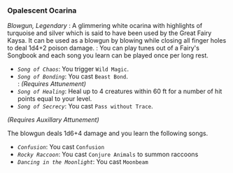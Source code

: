 ### Opalescent Ocarina
*Blowgun, Legendary*
:
A glimmering white ocarina with highlights of turquoise and silver which is said to have been used by the Great Fairy Kaysa. It can be used as a blowgun by blowing while closing all finger holes to deal 1d4+2 poison damage. 
:
You can play tunes out of a Fairy's Songbook and each song you learn can be played once per long rest. 
- *`Song of Chaos`*:  You trigger `Wild Magic`.
- *`Song of Bonding`*: You cast `Beast Bond`.  
:
*(Requires Attunement)* 
 - *`Song of Healing`*: Heal up to 4 creatures within 60 ft for a number of hit points equal to your level. 
 - *`Song of Secrecy`*: You cast `Pass without Trace`. 
 
 *(Requires Auxillary Attunement)*

 The blowgun deals 1d6+4 damage and you learn the following songs. 
  - *`Confusion`*: You cast `Confusion`
 - *`Rocky Raccoon`*: You cast `Conjure Animals` to summon raccoons 
 - *`Dancing in the Moonlight`*: You cast `Moonbeam`